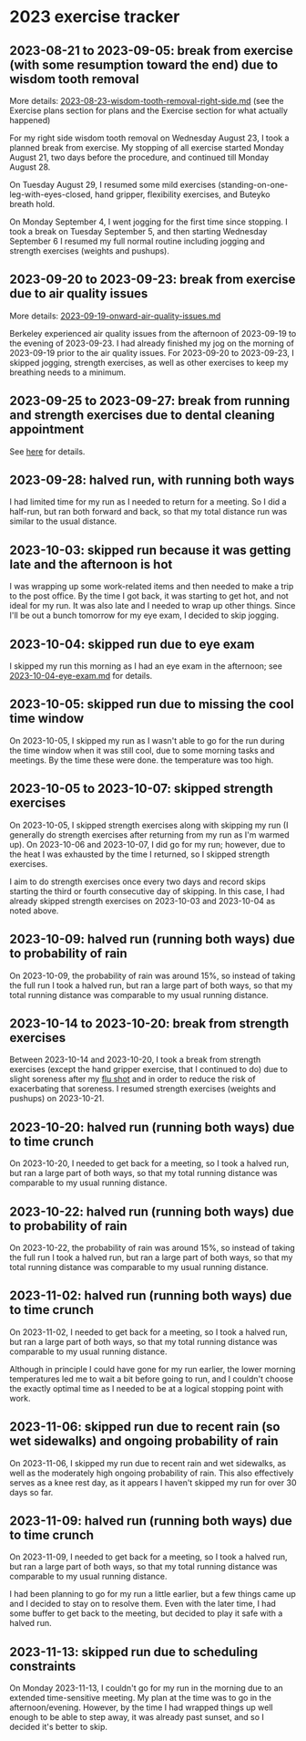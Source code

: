 # 2023 exercise tracker

## 2023-08-21 to 2023-09-05: break from exercise (with some resumption toward the end) due to wisdom tooth removal

More details:
[2023-08-23-wisdom-tooth-removal-right-side.md](2023-08-23-wisdom-tooth-removal-right-side.md)
(see the Exercise plans section for plans and the Exercise section for
what actually happened)

For my right side wisdom tooth removal on Wednesday August 23, I took
a planned break from exercise. My stopping of all exercise started
Monday August 21, two days before the procedure, and continued till
Monday August 28.

On Tuesday August 29, I resumed some mild exercises
(standing-on-one-leg-with-eyes-closed, hand gripper, flexibility
exercises, and Buteyko breath hold.

On Monday September 4, I went jogging for the first time since
stopping. I took a break on Tuesday September 5, and then starting
Wednesday September 6 I resumed my full normal routine including
jogging and strength exercises (weights and pushups).

## 2023-09-20 to 2023-09-23: break from exercise due to air quality issues

More details: [2023-09-19-onward-air-quality-issues.md](2023-09-19-onward-air-quality-issues.md)

Berkeley experienced air quality issues from the afternoon of
2023-09-19 to the evening of 2023-09-23. I had already finished my jog
on the morning of 2023-09-19 prior to the air quality issues. For
2023-09-20 to 2023-09-23, I skipped jogging, strength exercises, as
well as other exercises to keep my breathing needs to a minimum.

## 2023-09-25 to 2023-09-27: break from running and strength exercises due to dental cleaning appointment

See [here](2023-09-27-dental-cleaning.md#exercise-plans) for details.

## 2023-09-28: halved run, with running both ways

I had limited time for my run as I needed to return for a meeting. So
I did a half-run, but ran both forward and back, so that my total
distance run was similar to the usual distance.

## 2023-10-03: skipped run because it was getting late and the afternoon is hot

I was wrapping up some work-related items and then needed to make a
trip to the post office. By the time I got back, it was starting to
get hot, and not ideal for my run. It was also late and I needed to
wrap up other things. Since I'll be out a bunch tomorrow for my eye
exam, I decided to skip jogging.

## 2023-10-04: skipped run due to eye exam

I skipped my run this morning as I had an eye exam in the afternoon;
see [2023-10-04-eye-exam.md](2023-10-04-eye-exam.md) for details.

## 2023-10-05: skipped run due to missing the cool time window

On 2023-10-05, I skipped my run as I wasn't able to go for the run
during the time window when it was still cool, due to some morning
tasks and meetings. By the time these were done. the temperature was
too high.

## 2023-10-05 to 2023-10-07: skipped strength exercises

On 2023-10-05, I skipped strength exercises along with skipping my run
(I generally do strength exercises after returning from my run as I'm
warmed up). On 2023-10-06 and 2023-10-07, I did go for my run;
however, due to the heat I was exhausted by the time I returned, so I
skipped strength exercises.

I aim to do strength exercises once every two days and record skips
starting the third or fourth consecutive day of skipping. In this
case, I had already skipped strength exercises on 2023-10-03 and
2023-10-04 as noted above.

## 2023-10-09: halved run (running both ways) due to probability of rain

On 2023-10-09, the probability of rain was around 15%, so instead of
taking the full run I took a halved run, but ran a large part of both
ways, so that my total running distance was comparable to my usual
running distance.

## 2023-10-14 to 2023-10-20: break from strength exercises

Between 2023-10-14 and 2023-10-20, I took a break from strength
exercises (except the hand gripper exercise, that I continued to do)
due to slight soreness after my [flu
shot](https://github.com/vipulnaik/diet-exercise-health/blob/master/notes/2023-10-13-flu-shot.md)
and in order to reduce the risk of exacerbating that soreness. I
resumed strength exercises (weights and pushups) on 2023-10-21.

## 2023-10-20: halved run (running both ways) due to time crunch

On 2023-10-20, I needed to get back for a meeting, so I took a halved
run, but ran a large part of both ways, so that my total running
distance was comparable to my usual running distance.

## 2023-10-22: halved run (running both ways) due to probability of rain

On 2023-10-22, the probability of rain was around 15%, so instead of
taking the full run I took a halved run, but ran a large part of both
ways, so that my total running distance was comparable to my usual
running distance.

## 2023-11-02: halved run (running both ways) due to time crunch

On 2023-11-02, I needed to get back for a meeting, so I took a halved
run, but ran a large part of both ways, so that my total running
distance was comparable to my usual running distance.

Although in principle I could have gone for my run earlier, the lower
morning temperatures led me to wait a bit before going to run, and I
couldn't choose the exactly optimal time as I needed to be at a
logical stopping point with work.

## 2023-11-06: skipped run due to recent rain (so wet sidewalks) and ongoing probability of rain

On 2023-11-06, I skipped my run due to recent rain and wet sidewalks,
as well as the moderately high ongoing probability of rain. This also
effectively serves as a knee rest day, as it appears I haven't skipped
my run for over 30 days so far.

## 2023-11-09: halved run (running both ways) due to time crunch

On 2023-11-09, I needed to get back for a meeting, so I took a halved
run, but ran a large part of both ways, so that my total running
distance was comparable to my usual running distance.

I had been planning to go for my run a little earlier, but a few
things came up and I decided to stay on to resolve them. Even with the
later time, I had some buffer to get back to the meeting, but decided
to play it safe with a halved run.

## 2023-11-13: skipped run due to scheduling constraints

On Monday 2023-11-13, I couldn't go for my run in the morning due to
an extended time-sensitive meeting. My plan at the time was to go in
the afternoon/evening. However, by the time I had wrapped things up
well enough to be able to step away, it was already past sunset, and
so I decided it's better to skip.
